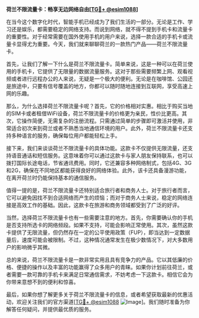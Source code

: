**荷兰不限流量卡：畅享无边网络自由[[TG💪+ @esim1088](https://t.me/s/esim1088)]**

在当今这个数字化时代，智能手机已经成为了我们生活的一部分。无论是工作、学习还是娱乐，都需要稳定的网络支持。而说到网络，就不得不提到手机卡和流量卡的重要性。对于经常需要在国外使用手机的用户来说，选择一款合适的手机卡或流量卡显得尤为重要。今天，我们就来聊聊荷兰的一款热门产品——荷兰不限流量卡。

首先，让我们了解一下什么是荷兰不限流量卡。简单来说，这是一种可以在荷兰使用的手机卡，它提供了无限量的数据流量服务。这对于那些需要频繁上网、观看视频或者进行远程办公的人来说，无疑是一个极大的便利。无论是在咖啡馆、公园还是旅途中，只要有信号覆盖的地方，你都可以随时随地连接到互联网，享受高速上网的乐趣。

那么，为什么选择荷兰不限流量卡呢？首先，它的价格相对实惠。相比于购买当地的SIM卡或者租借WiFi设备，荷兰不限流量卡的价格更为亲民，性价比更高。其次，它操作简便，无需复杂的注册流程。只需通过简单的步骤即可激活并使用，非常适合初次来到荷兰或者不熟悉当地通信环境的用户。此外，荷兰不限流量卡还支持多种语言的服务，确保每位用户都能轻松上手。

接下来，我们来谈谈荷兰不限流量卡的具体功能。这款卡不仅提供无限流量，还支持语音通话和短信服务。这意味着你可以通过这款卡与家人朋友保持联系，也可以拨打国际长途电话，节省通讯费用。同时，它还兼容多种网络制式，包括4G、3G和2G，确保在不同地区都能获得良好的网络体验。此外，该卡还具备漫游功能，在离开荷兰时仍能保持基本的通信服务。

值得一提的是，荷兰不限流量卡还特别适合旅行者和商务人士。对于旅行者而言，它可以避免因找不到合适网络而产生的烦恼；而对于商务人士来说，稳定的网络连接是高效工作的基础。因此，这款卡在旅游和商务领域都受到了广泛的好评。

当然，选择荷兰不限流量卡也有一些需要注意的地方。首先，你需要确认你的手机是否支持所选卡的网络频段。如果不支持，可能会影响正常使用。其次，虽然这款卡提供了无限流量，但仍然存在一定的公平使用政策（FUP），即当达到一定数据量后，速度可能会被限制。不过，这种情况通常发生在极少数情况下，对大多数用户的影响微乎其微。

总的来说，荷兰不限流量卡是一款非常实用且具有竞争力的产品。它以其低廉的价格、便捷的操作以及丰富的功能赢得了众多用户的青睐。如果你计划前往荷兰，或者需要一款可靠的手机卡来满足日常通信需求，不妨考虑一下这款卡。相信它会为你带来意想不到的便利和惊喜。

最后，如果你想了解更多关于荷兰不限流量卡的信息，或者希望获取最新的优惠活动，欢迎关注我们的官方渠道[[TG💪+ @esim1088](https://t.me/s/esim1088) ![Image](https://i.postimg.cc/4NQfJmqS/Snipaste-2025-05-13-00-14-12.png)]。我们随时准备为你解答任何疑问，并提供最优质的服务。